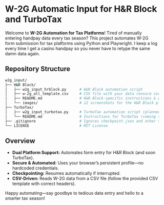 # W-2G Automatic Input for H&R Block and TurboTax

Welcome to **W-2G Automation for Tax Platforms**! Tired of manually entering handpay data every tax season? This project automates W-2G form submission for tax platforms using Python and Playwright. I keep a log every time I get a casino handpay so you never have to retype the same damn data again.

## Repository Structure
```bash
w2g_input/
├── H&R Block/
│   ├── w2g_input_hrblock.py      # H&R Block automation script
│   ├── w-2g_all_template.csv     # CSV file with your data (ensure correct column headers)
│   ├── README.md                 # H&R Block-specific instructions & walkthrough
│   └── images/                   # 12 screenshots for the H&R Block playthrough
├── TurboTax/
│   ├── w2g_input_turbotax.py     # TurboTax automation script (planned/in development)
│   └── README.md                 # Instructions for TurboTax (coming soon)
├── .gitignore                    # Ignores checkpoint.json and other temporary files
└── LICENSE                       # MIT License
```

## Overview

- **Dual Platform Support:** Automates form entry for H&R Block (and soon TurboTax).
- **Secure & Automated:** Uses your browser’s persistent profile—no hardcoded credentials.
- **Checkpointing:** Resumes automatically if interrupted.
- **CSV-Driven:** Reads W-2G data from a CSV file (follow the provided CSV template with correct headers).

Happy automating—say goodbye to tedious data entry and hello to a smarter tax season!
